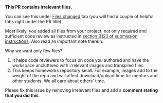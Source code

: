 **This PR contains irrelevant files.**

You can see this under [Files changed](./files) tab (you will find a couple of helpful tabs right under the PR title).

Most likely, you added all files from your project, not only required and sufficient code review as instructed in [section B123 of submission instructions](https://github.com/kottans/frontend-2022-homeworks#b1-%D0%B2%D1%96%D0%B4%D0%BF%D1%80%D0%B0%D0%B2%D0%BA%D0%B0-%D0%BA%D0%BE%D0%B4%D1%83-%D0%BD%D0%BE%D0%B2%D0%BE%D0%B3%D0%BE-%D0%B7%D0%B0%D0%B2%D0%B4%D0%B0%D0%BD%D0%BD%D1%8F-app). Also read an important note therein.

Why we want only few files?
1. It helps code reviewers to focus on code you authored and have the workspace uncluttered with irrelevant images and transpiled files.
2. This keeps homeworks repository small.
   For example, images add to the weight of the repo and will affect download/upload time for mentors and other students. We all care about others' time.

Please fix this issue by removing irrelevant files and add a **comment stating that you did this**.
